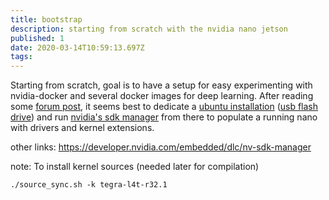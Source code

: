 ```yaml
---
title: bootstrap
description: starting from scratch with the nvidia nano jetson
published: 1
date: 2020-03-14T10:59:13.697Z
tags: 
---
```



Starting from scratch, goal is to have a setup for easy experimenting with nvidia-docker and several docker images for deep learning. After reading some [forum post](https://devtalk.nvidia.com/default/topic/1055416/request-install-linux-headers-on-jetson-nano/?offset=9), it seems best to dedicate a [ubuntu installation](https://ubuntu.com/download/desktop) ([usb flash drive](https://linuxhint.com/run-ubuntu-18-04-from-usb-stick/)) and run [nvidia's sdk manager](https://developer.nvidia.com/nvidia-sdk-manager) from there to populate a running nano with drivers and kernel extensions.

other links:
https://developer.nvidia.com/embedded/dlc/nv-sdk-manager

note: 
To install kernel sources (needed later for compilation)
```
./source_sync.sh -k tegra-l4t-r32.1
```



